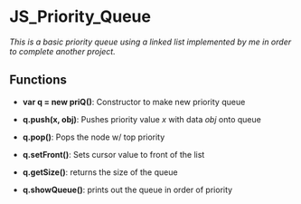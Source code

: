 # JS_Priority_Queue
*This is a basic priority queue using a linked list implemented by me in order to complete another project.*

## Functions
- **var q = new priQ()**: Constructor to make new priority queue

- **q.push(x, obj)**: Pushes priority value *x* with data *obj* onto queue

- **q.pop()**: Pops the node w/ top priority

- **q.setFront()**: Sets cursor value to front of the list

- **q.getSize()**: returns the size of the queue

- **q.showQueue()**: prints out the queue in order of priority

